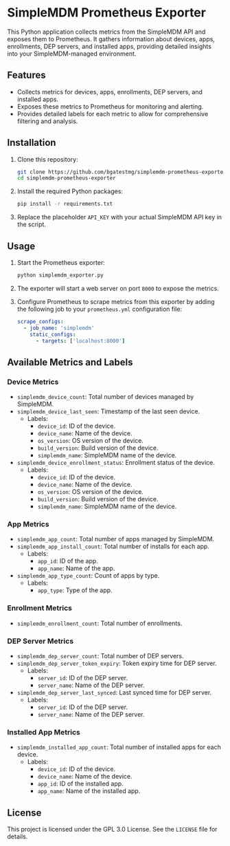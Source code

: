 # SimpleMDM Prometheus Exporter

This Python application collects metrics from the SimpleMDM API and exposes them to Prometheus. It gathers information about devices, apps, enrollments, DEP servers, and installed apps, providing detailed insights into your SimpleMDM-managed environment.

## Features

- Collects metrics for devices, apps, enrollments, DEP servers, and installed apps.
- Exposes these metrics to Prometheus for monitoring and alerting.
- Provides detailed labels for each metric to allow for comprehensive filtering and analysis.

## Installation

1. Clone this repository:

    ```bash
    git clone https://github.com/bgatestmg/simplemdm-prometheus-exporter.git
    cd simplemdm-prometheus-exporter
    ```

2. Install the required Python packages:

    ```bash
    pip install -r requirements.txt
    ```

3. Replace the placeholder `API_KEY` with your actual SimpleMDM API key in the script.

## Usage

1. Start the Prometheus exporter:

    ```bash
    python simplemdm_exporter.py
    ```

2. The exporter will start a web server on port `8000` to expose the metrics.

3. Configure Prometheus to scrape metrics from this exporter by adding the following job to your `prometheus.yml` configuration file:

    ```yaml
    scrape_configs:
      - job_name: 'simplemdm'
        static_configs:
          - targets: ['localhost:8000']
    ```

## Available Metrics and Labels

### Device Metrics

- `simplemdm_device_count`: Total number of devices managed by SimpleMDM.
- `simplemdm_device_last_seen`: Timestamp of the last seen device.
  - Labels:
    - `device_id`: ID of the device.
    - `device_name`: Name of the device.
    - `os_version`: OS version of the device.
    - `build_version`: Build version of the device.
    - `simplemdm_name`: SimpleMDM name of the device.
- `simplemdm_device_enrollment_status`: Enrollment status of the device.
  - Labels:
    - `device_id`: ID of the device.
    - `device_name`: Name of the device.
    - `os_version`: OS version of the device.
    - `build_version`: Build version of the device.
    - `simplemdm_name`: SimpleMDM name of the device.

### App Metrics

- `simplemdm_app_count`: Total number of apps managed by SimpleMDM.
- `simplemdm_app_install_count`: Total number of installs for each app.
  - Labels:
    - `app_id`: ID of the app.
    - `app_name`: Name of the app.
- `simplemdm_app_type_count`: Count of apps by type.
  - Labels:
    - `app_type`: Type of the app.

### Enrollment Metrics

- `simplemdm_enrollment_count`: Total number of enrollments.

### DEP Server Metrics

- `simplemdm_dep_server_count`: Total number of DEP servers.
- `simplemdm_dep_server_token_expiry`: Token expiry time for DEP server.
  - Labels:
    - `server_id`: ID of the DEP server.
    - `server_name`: Name of the DEP server.
- `simplemdm_dep_server_last_synced`: Last synced time for DEP server.
  - Labels:
    - `server_id`: ID of the DEP server.
    - `server_name`: Name of the DEP server.

### Installed App Metrics

- `simplemdm_installed_app_count`: Total number of installed apps for each device.
  - Labels:
    - `device_id`: ID of the device.
    - `device_name`: Name of the device.
    - `app_id`: ID of the installed app.
    - `app_name`: Name of the installed app.

## License

This project is licensed under the GPL 3.0 License. See the `LICENSE` file for details.
